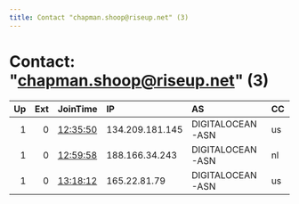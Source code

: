 ```yaml
---
title: Contact "chapman.shoop@riseup.net" (3)
---
```


# Contact: "chapman.shoop@riseup.net" (3)

|   Up |   Ext | JoinTime                                                                                              | IP              | AS               | CC   |   ORp |   Dirp | OS    | Version   | Nickname      |   eFamMembers |
|-----:|------:|:------------------------------------------------------------------------------------------------------|:----------------|:-----------------|:-----|------:|-------:|:------|:----------|:--------------|--------------:|
|    1 |     0 | [12:35:50](https://nusenu.github.io/OrNetStats/w/relay/53E574EA197AD260B47912F3A9D38DB3875EA3C2.html) | 134.209.181.145 | DIGITALOCEAN-ASN | us   |   443 |      0 | Linux | 0.4.6.10  | belovachapLON |             1 |
|    1 |     0 | [12:59:58](https://nusenu.github.io/OrNetStats/w/relay/D1C509C0CB93A8B2682B8E98AA99486B0339AE24.html) | 188.166.34.243  | DIGITALOCEAN-ASN | nl   |   443 |      0 | Linux | 0.4.6.10  | belovachapAMS |             1 |
|    1 |     0 | [13:18:12](https://nusenu.github.io/OrNetStats/w/relay/A0656A0081902D860A73C40C4F10D5B40D9A2E5E.html) | 165.22.81.79    | DIGITALOCEAN-ASN | us   |   443 |      0 | Linux | 0.4.6.10  | belovachapFRA |             1 |
